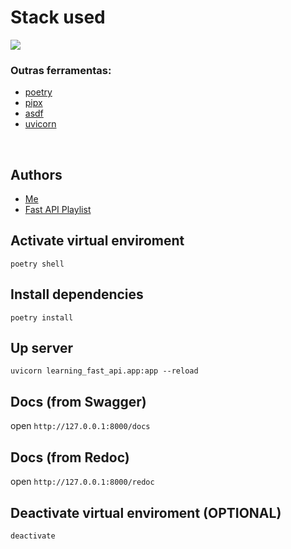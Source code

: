 # Stack used

<img src="https://skillicons.dev/icons?i=python,fastapi,github&theme=dark" />

### Outras ferramentas:
- [poetry](https://python-poetry.org/)
- [pipx](https://github.com/pypa/pipx)
- [asdf](https://asdf-vm.com/)
- [uvicorn](https://www.uvicorn.org/)

<br>

## Authors
- [Me](https://www.linkedin.com/in/devfandre/)
- [Fast API Playlist](https://www.youtube.com/playlist?list=PLOQgLBuj2-3IuFbt-wJw2p2NiV9WTRzIP)


## Activate virtual enviroment

``` 
poetry shell
``` 


## Install dependencies

``` 
poetry install
```

## Up server

``` 
uvicorn learning_fast_api.app:app --reload

```

## Docs (from Swagger)

open ```http://127.0.0.1:8000/docs```

## Docs (from Redoc)

open ```http://127.0.0.1:8000/redoc```


## Deactivate virtual enviroment (OPTIONAL)
``` 
deactivate
```